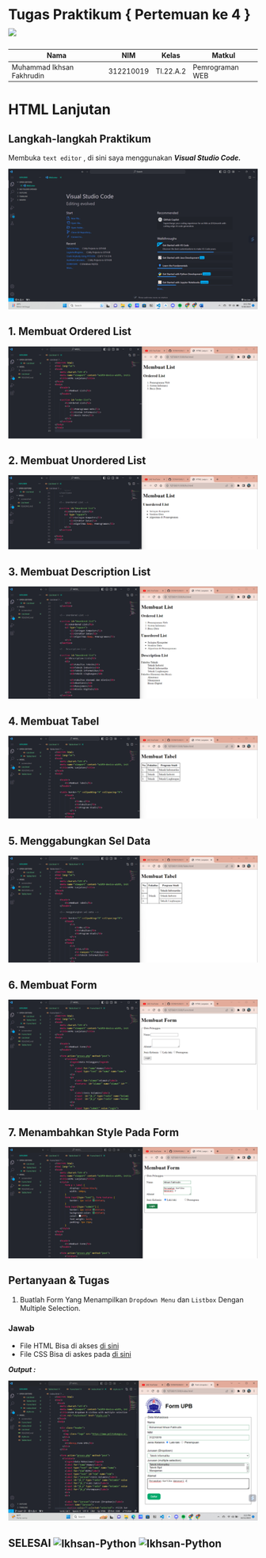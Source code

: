 # Tugas Praktikum { Pertemuan ke 4 } <img src=https://w0.peakpx.com/wallpaper/214/158/HD-wallpaper-html5-logo-white-silk-texture-html5-emblem-programming-language-html-silk-background.jpg width="120px" >


|**Nama**|**NIM**|**Kelas**|**Matkul**|
|----|---|-----|------|
|Muhammad Ikhsan Fakhrudin|312210019|TI.22.A.2|Pemrograman WEB|

# HTML Lanjutan

## Langkah-langkah Praktikum

Membuka ``text editor`` , di sini saya menggunakan ***Visual Studio Code.***

![](screenshot/Home%20Screen%20VSC.png)

## 1. Membuat Ordered List

![](screenshot/ss1.png)

## 2. Membuat Unordered List

![](screenshot/ss2.png)

## 3. Membuat Description List

![](screenshot/ss3.png)

## 4. Membuat Tabel

![](screenshot/ss4.png)

## 5. Menggabungkan Sel Data

![](screenshot/ss5.png)

## 6. Membuat Form

![](screenshot/ss6.png)

## 7. Menambahkan Style Pada Form

![](screenshot/ss7.png)

## Pertanyaan & Tugas

1. Buatlah Form Yang Menampilkan ``Dropdown Menu`` dan ``Listbox`` Dengan Multiple Selection.

### Jawab 

- File HTML Bisa di akses [di sini](https://github.com/DONIHSAN/WEB3_/blob/main/index.html)
- File CSS Bisa di askes pada [di sini](https://github.com/DONIHSAN/WEB3_/blob/main/style.css)

***Output :***

![](screenshot/ss8.png)


## SELESAI <img align="center" alt="Ikhsan-Python" height="40" width="45" src="https://em-content.zobj.net/source/microsoft-teams/337/student_1f9d1-200d-1f393.png"> <img align="center" alt="Ikhsan-Python" height="40" width="45" src="https://em-content.zobj.net/thumbs/160/twitter/348/flag-indonesia_1f1ee-1f1e9.png">
